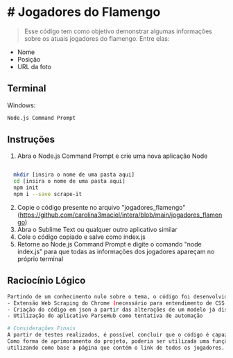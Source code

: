 # # Jogadores do Flamengo
> Esse código tem como objetivo demonstrar algumas informações sobre os atuais jogadores do flamengo. Entre elas:
  - Nome
  - Posição
  - URL da foto


  ## Terminal

Windows:

```sh
Node.js Command Prompt
```



## Instruções

1. Abra o Node.js Command Prompt e crie uma nova aplicação Node 
```sh

  mkdir [insira o nome de uma pasta aqui]
  cd [insira o nome de uma pasta aqui]
  npm init
  npm i --save scrape-it
  ```
  
2. Copie o código presente no arquivo "jogadores_flamengo" (https://github.com/carolina3maciel/intera/blob/main/jogadores_flamengo)
3. Abra o Sublime Text ou qualquer outro aplicativo similar
4. Cole o código copiado e salve como index.js
4. Retorne ao Node.js Command Prompt e digite o comando "node index.js" para que todas as informações dos jogadores apareçam no próprio terminal

## Raciocínio Lógico

```sh
Partindo de um conhecimento nulo sobre o tema, o código foi desenvolvido através de três cenários:
- Extensão Web Scraping do Chrome (necessário para entendimento de CSS das informações requeridas)
- Criação do código em json a partir das alterações de um modelo já disponibilizado no github (https://github.com/IonicaBizau/scrape-it)
- Utilização do aplicativo ParseHub como tentativa de automação

```

```sh
# Considerações Finais
A partir de testes realizados, é possível concluir que o código é capaz de entregar os dados solicitados. 
Como forma de aprimoramento do projeto, poderia ser utilizada uma função para replicação automática, 
utilizando como base a página que contém o link de todos os jogadores. 

```
